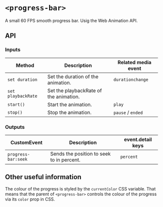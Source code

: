 # `<progress-bar>`

A small 60 FPS smooth progress bar. Usig the Web Animation API.

## API

### Inputs

| Method | Description | Related media event |
| --- | --- | --- |
| `set duration` | Set the duration of the animation. | `durationchange` |
| `set playbackRate` | Set the playbackRate of the animation. | |
| `start()` | Start the animation. | `play` |
| `stop()` | Stop the animation. | `pause` / `ended` |

### Outputs

| CustomEvent | Description | event.detail keys |
| --- | --- | --- |
| `progress-bar:seek` | Sends the position to seek to in percent. | `percent`

## Other useful information

The colour of the progress is styled by the `currentColor` CSS variable. That means that the parent of `<progress-bar>` controls the colour of the progress via its `color` prop in CSS.
